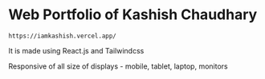 # Web Portfolio of Kashish Chaudhary

`https://iamkashish.vercel.app/`

It is made using React.js and Tailwindcss 

Responsive of all size of displays - mobile, tablet, laptop, monitors

